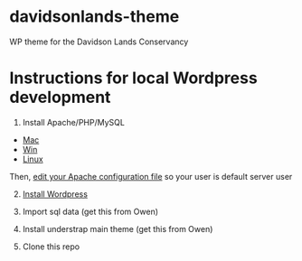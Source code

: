 # davidsonlands-theme
WP theme for the Davidson Lands Conservancy


# Instructions for local Wordpress development

1. Install Apache/PHP/MySQL

* [Mac](https://coolestguidesontheplanet.com/?s=php+mysql+mac)
* [Win](https://www.google.com/search?q=php+mysql+windows)
* [Linux](https://www.google.com/search?q=install+php+mysql+linux+desktop)

Then, [edit your Apache configuration file](https://stackoverflow.com/a/9625465/441878) so your user is default server user


2. [Install Wordpress](https://codex.wordpress.org/Installing_WordPress)

3. Import sql data (get this from Owen)

4. Install understrap main theme (get this from Owen)

5. Clone this repo
